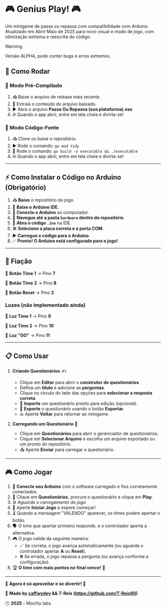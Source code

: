 # 🎮 Genius Play! 🎮

Um minigame de passa ou repassa com compatibilidade com Arduino.
Atualizado em Abril-Maio de 2025 para novo visual e modo de jogo, com otimização extrema e reescrita do código.

> [!WARNING]
> Versão ALPHA, pode conter bugs e erros extremos.

## 🚀 Como Rodar

### 🔹 Modo Pré-Compilado
1. 📥 Baixe o arquivo de release mais recente.
2. 📂 Extraia o conteúdo do arquivo baixado.
3. ▶️ Abra o arquivo **Passa Ou Repassa (sua plataforma).exe**
4. 🌐 Quando o app abrir, entre em tela cheia e divirta-se!

### 🔹 Modo Código-Fonte
1. 📥 Clone ou baixe o repositório.
2. ▶️ Rode o comando: `go mod tidy`
3. 🔧 Rode o comando: `go build -o executable && ./executable`
4. 🌐 Quando o app abrir, entre em tela cheia e divirta-se!

---

## ⚡ Como Instalar o Código no Arduino (Obrigatório)

1. 📥 **Baixe** o repositório do jogo.
2. 📝 **Baixe o Arduino IDE**.
3. 🔌 **Conecte o Arduino** ao computador.
4. 📂 **Navegue até a pasta `hardware` dentro do repositório**.
5. 📜 **Abra o código `.ino`** na IDE.
6. 🛠️ **Selecione a placa correta e a porta COM**.
7. ▶️ **Carregue o código para o Arduino**.
8. ✅ **Pronto! O Arduino está configurado para o jogo!**

---

## 🔌 Fiação

🔹 **Botão Time 1** → Pino **7**

🔹 **Botão Time 2** → Pino **8**

🔹 **Botão Reset** → Pino **2**

### Luzes (não implementado ainda)
🔹 **Luz Time 1** → Pino **9**

🔹 **Luz Time 2** → Pino **10**

🔹 **Luz "GO"** → Pino **11**

---

## 📋 Como Usar

1. **Criando Questionários** ✍️
   - Clique em **Editor** para abrir o **construtor de questionários**.
   - Defina um **título** e adicione as **perguntas**.
   - Clique no circulo do lado das opções para **selecionar a resposta correta**.
   - 📂 **Importe** um questionário pronto para edição (opcional).
   - 💾 **Exporte** o questionário usando o botão **Exportar**.
   - 🔙 Aperte **Voltar** para retornar ao minigame.

2. **Carregando um Questionário** 📂
   - Clique em **Questionários** para abrir o gerenciador de questionários.
   - Clique em **Selecionar Arquivo** e escolha um arquivo exportado ou um pronto do repositório.
   - 📤 Aperte **Enviar** para carregar o questionário.

---

## 🎮 Como Jogar

1. 🔌 **Conecte seu Arduino** com o software carregado e fios corretamente conectados.
3. 📑 Clique em **Questionários**, procure o questionário e clique em **Play**.
4. ⚙️ *Aguarde o carregamento do jogo*
5. 🚀 Aperte **Iniciar Jogo** e espere começar!
6. ⏳ Quando a mensagem "VALENDO" aparecer, os times podem apertar o botão.
7. 🗣️ O time que apertar primeiro responde, e o controlador aperta a alternativa.
8. 🎮 O jogo valida da seguinte maneira:
   - ✅ Se correta, o jogo avança automaticamente (ou aguarda o controlador apertar **A** ou **Reset**).
   - ❌ Se errada, o jogo repassa a pergunta (ou avança conforme a configuração).
9. 🏆 **O time com mais pontos no final vence!** 🎉

---

🎉 **Agora é só aproveitar e se divertir!** 🎉

🔗 **Made by [caffwydev](https://github.com/caffwydev) && T-Reis (https://github.com/T-Reis90)**

🕒 **2025** - Mochly labs